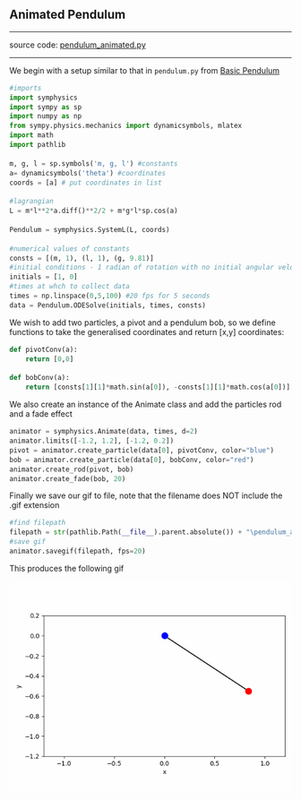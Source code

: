## Animated Pendulum

---

source code: [pendulum_animated.py](https://github.com/rjbourne/symphysics/blob/master/examples/pendulum_animated.py)

---

We begin with a setup similar to that in `pendulum.py` from [Basic Pendulum](https://github.com/rjbourne/symphysics/wiki/Basic-Pendulum)

```py
#imports
import symphysics
import sympy as sp
import numpy as np
from sympy.physics.mechanics import dynamicsymbols, mlatex
import math
import pathlib

m, g, l = sp.symbols('m, g, l') #constants
a= dynamicsymbols('theta') #coordinates
coords = [a] # put coordinates in list

#lagrangian
L = m*l**2*a.diff()**2/2 + m*g*l*sp.cos(a)

Pendulum = symphysics.SystemL(L, coords)

#numerical values of constants
consts = [(m, 1), (l, 1), (g, 9.81)]
#initial conditions - 1 radian of rotation with no initial angular velocity
initials = [1, 0]
#times at whch to collect data
times = np.linspace(0,5,100) #20 fps for 5 seconds
data = Pendulum.ODESolve(initials, times, consts)
```
We wish to add two particles, a pivot and a pendulum bob, so we define functions to take the generalised coordinates and return [x,y] coordinates:

```py
def pivotConv(a):
    return [0,0]

def bobConv(a):
    return [consts[1][1]*math.sin(a[0]), -consts[1][1]*math.cos(a[0])]
```

We also create an instance of the Animate class and add the particles rod and a fade effect

```py
animator = symphysics.Animate(data, times, d=2)
animator.limits([-1.2, 1.2], [-1.2, 0.2])
pivot = animator.create_particle(data[0], pivotConv, color="blue")
bob = animator.create_particle(data[0], bobConv, color="red")
animator.create_rod(pivot, bob)
animator.create_fade(bob, 20)
```

Finally we save our gif to file, note that the filename does NOT include the .gif extension

```py
#find filepath
filepath = str(pathlib.Path(__file__).parent.absolute()) + "\pendulum_animated_output"
#save gif
animator.savegif(filepath, fps=20)
```

This produces the following gif

![image](https://github.com/rjbourne/symphysics/blob/master/examples/pendulum_animated_output.gif)